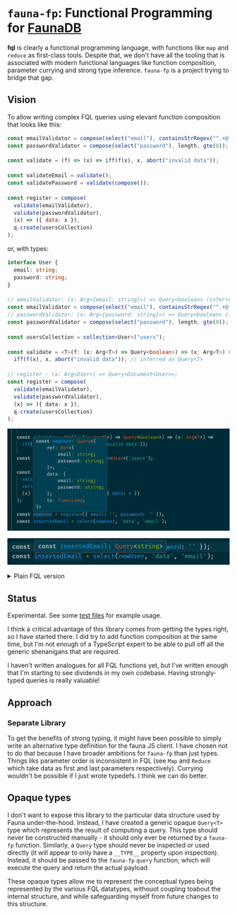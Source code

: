 # `fauna-fp`: Functional Programming for [FaunaDB](https://www.fauna.com)

**fql** is clearly a functional programming language, with functions like
`map` and `reduce` as first-class tools. Despite that, we don't have all the
tooling that is associated with modern functional languages like function
composition, parameter currying and strong type inference. `fauna-fp` is a
project trying to bridge that gap.

## Vision

To allow writing complex FQL queries using elevant function composition that looks like this:

```js
const emailValidator = compose(select("email"), containsStrRegex("^.+@.+..+$"));
const passwordValidator = compose(select("password"), length, gte(8));

const validate = (f) => (x) => iff(f(x), x, abort("invalid data"));

const validateEmail = validate();
const validatePassword = validate(compose());

const register = compose(
  validate(emailValidator),
  validate(passwordValidator),
  (x) => ({ data: x }),
  q.create(usersCollection)
);
```

or, with types:

```ts
interface User {
  email: string;
  password: string;
}

// emailValidator: (x: Arg<{email: string}>) => Query<boolean> (inferred automatically)
const emailValidator = compose(select("email"), containsStrRegex("^.+@.+..+$"));
// passwordValidator: (x: Arg<{password: string}>) => Query<boolean> (inferred automatically)
const passwordValidator = compose(select("password"), length, gte(8));

const usersCollection = collection<User>("users");

const validate = <T>(f: (x: Arg<T>) => Query<boolean>) => (x: Arg<T>) =>
  iff(f(x), x, abort("invalid data")); // inferred as Query<T>

// register : (x: Arg<User>) => Query<Document<User>>;
const register = compose(
  validate(emailValidator),
  validate(passwordValidator),
  (x) => ({ data: x }),
  q.create(usersCollection)
);
```

![Image showing type inference of newUser variable](./assets/userType.png)

![Image showing type inference of insertedEmail variable](./assets/emailType.png)

<details>
  <summary>Plain FQL version</summary>

Here's what the query above might look like in "vanilla" FQL.

```ts
const Validator = (f: (x: ExprArg) => ExprArg) => (x: ExprArg) =>
  q.If(f(x), x, q.Abort("invalid data"));

const PasswordValidator = Validator((x) =>
  q.GTE([8, q.Length(q.Select(["password"], x))])
);

const EmailValidator = Validator((x) =>
  q.ContainsStrRegex(q.Select(["email"], x), "^.+@.+..+$")
);

const Register = (x: User) =>
  q.Create(q.Collection("users"), {
    data: PasswordValidator(EmailValidator(x)),
  });

const NewUser = Register({ email: "", password: "" });

const Email = q.Select(["data", "email"], newUser);
```

</details>

## Status

Experimental. See some [test files](./src/index.test.ts) for example usage.

I think a critical advantage of this library comes from getting the types right, so
I have started there. I did try to add function composition at the same time, but
I'm not enough of a TypeScript expert to be able to pull off all the generic
shenanigans that are required.

I haven't written analogues for all FQL functions yet, but I've written enough that
I'm starting to see dividends in my own codebase. Having strongly-typed queries is really valuable!

## Approach

### Separate Library

To get the benefits of strong typing, it might have been possible to simply write an alternative type definition for the fauna JS client. I have chosen not to
do that because I have broader ambitions for `fauna-fp` than just types. Things liks parameter order is inconsistent in FQL (see `Map` and `Reduce` which take data as first and last parameters respectively). Currying wouldn't be possible if I just wrote typedefs. I think we can do better.

## Opaque types

I don't want to expose this library to the particular data structure used by
Fauna under-the-hood. Instead, I have created a generic opaque `Query<T>`
type which represents the result of computing a query. This type should never
be constructed manually - it should only ever be returned by a `fauna-fp`
function. Similarly, a `Query` type should never be inspected or used
directly (it will appear to only have a `__TYPE__` property upon inspection).
Instead, it should be passed to the `fauna-fp` `query` function, which will
execute the query and return the actual payload.

These opaque types allow me to represent the conceptual types being
represented by the various FQL datatypes, withouot coupling toabout the
internal structure, and while safeguarding myself from future changes to this
structure.

```

```
